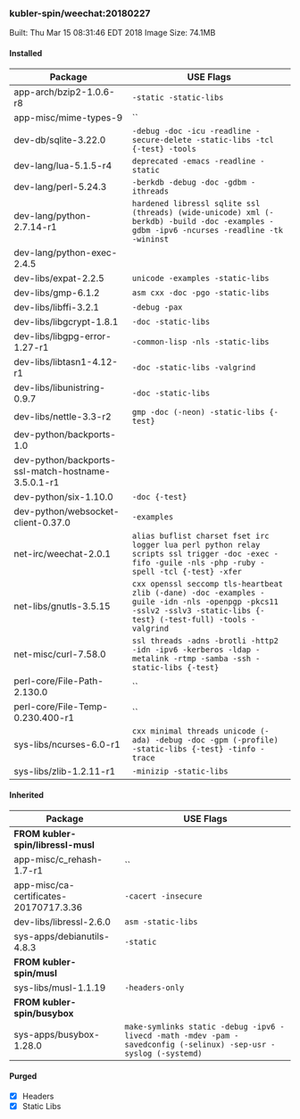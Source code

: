 ### kubler-spin/weechat:20180227

Built: Thu Mar 15 08:31:46 EDT 2018
Image Size: 74.1MB

#### Installed
Package | USE Flags
--------|----------
app-arch/bzip2-1.0.6-r8 | `-static -static-libs`
app-misc/mime-types-9 | ``
dev-db/sqlite-3.22.0 | `-debug -doc -icu -readline -secure-delete -static-libs -tcl {-test} -tools`
dev-lang/lua-5.1.5-r4 | `deprecated -emacs -readline -static`
dev-lang/perl-5.24.3 | `-berkdb -debug -doc -gdbm -ithreads`
dev-lang/python-2.7.14-r1 | `hardened libressl sqlite ssl (threads) (wide-unicode) xml (-berkdb) -build -doc -examples -gdbm -ipv6 -ncurses -readline -tk -wininst`
dev-lang/python-exec-2.4.5 | ` `
dev-libs/expat-2.2.5 | `unicode -examples -static-libs`
dev-libs/gmp-6.1.2 | `asm cxx -doc -pgo -static-libs`
dev-libs/libffi-3.2.1 | `-debug -pax`
dev-libs/libgcrypt-1.8.1 | `-doc -static-libs`
dev-libs/libgpg-error-1.27-r1 | `-common-lisp -nls -static-libs`
dev-libs/libtasn1-4.12-r1 | `-doc -static-libs -valgrind`
dev-libs/libunistring-0.9.7 | `-doc -static-libs`
dev-libs/nettle-3.3-r2 | `gmp -doc (-neon) -static-libs {-test}`
dev-python/backports-1.0 | ` `
dev-python/backports-ssl-match-hostname-3.5.0.1-r1 | ` `
dev-python/six-1.10.0 | `-doc {-test}`
dev-python/websocket-client-0.37.0 | `-examples`
net-irc/weechat-2.0.1 | `alias buflist charset fset irc logger lua perl python relay scripts ssl trigger -doc -exec -fifo -guile -nls -php -ruby -spell -tcl {-test} -xfer`
net-libs/gnutls-3.5.15 | `cxx openssl seccomp tls-heartbeat zlib (-dane) -doc -examples -guile -idn -nls -openpgp -pkcs11 -sslv2 -sslv3 -static-libs {-test} (-test-full) -tools -valgrind`
net-misc/curl-7.58.0 | `ssl threads -adns -brotli -http2 -idn -ipv6 -kerberos -ldap -metalink -rtmp -samba -ssh -static-libs {-test}`
perl-core/File-Path-2.130.0 | ``
perl-core/File-Temp-0.230.400-r1 | ``
sys-libs/ncurses-6.0-r1 | `cxx minimal threads unicode (-ada) -debug -doc -gpm (-profile) -static-libs {-test} -tinfo -trace`
sys-libs/zlib-1.2.11-r1 | `-minizip -static-libs`
#### Inherited
Package | USE Flags
--------|----------
**FROM kubler-spin/libressl-musl** |
app-misc/c_rehash-1.7-r1 | ``
app-misc/ca-certificates-20170717.3.36 | `-cacert -insecure`
dev-libs/libressl-2.6.0 | `asm -static-libs`
sys-apps/debianutils-4.8.3 | `-static`
**FROM kubler-spin/musl** |
sys-libs/musl-1.1.19 | `-headers-only`
**FROM kubler-spin/busybox** |
sys-apps/busybox-1.28.0 | `make-symlinks static -debug -ipv6 -livecd -math -mdev -pam -savedconfig (-selinux) -sep-usr -syslog (-systemd)`
#### Purged
- [x] Headers
- [x] Static Libs
